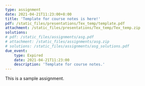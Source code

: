 ```yaml
---
type: assignment
date: 2021-04-21T11:23:00+8:00
title: 'Template for course notes is here!'
pdf: /static_files/presentations/Tex_temp/template.pdf
attachment: /static_files/presentations/Tex_temp/Tex_temp.zip
solutions:
# pdf: /static_files/assignments/asg.pdf
# attachment: /static_files/assignments/asg.zip
# solutions: /static_files/assignments/asg_solutions.pdf
due_event: 
    type: Expired
    date: 2021-04-21T11:23:00
    description: 'Template for course notes.'
---
```

This is a sample assignment.

